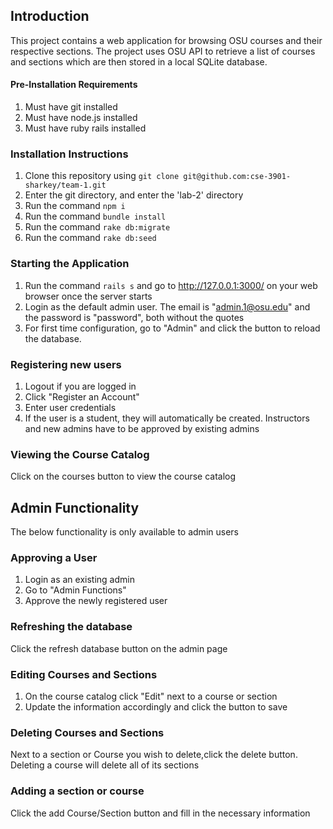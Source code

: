 ## Introduction ##
This project contains a web application for browsing OSU courses and their respective sections. The project uses OSU API to retrieve a list of courses and sections which are then stored in a local SQLite database.

#### Pre-Installation Requirements ####
1. Must have git installed
2. Must have node.js installed
3. Must have ruby rails installed

### Installation Instructions ###
1. Clone this repository using ```git clone git@github.com:cse-3901-sharkey/team-1.git```
2. Enter the git directory, and enter the 'lab-2' directory
3. Run the command ```npm i```
4. Run the command ```bundle install```
5. Run the command ```rake db:migrate```
6. Run the command ```rake db:seed```

### Starting the Application ###
1. Run the command ```rails s``` and go to http://127.0.0.1:3000/ on your web browser once the server starts
2. Login as the default admin user. The email is "admin.1@osu.edu" and the password is "password", both without the quotes
3. For first time configuration, go to "Admin" and click the button to reload the database.

### Registering new users ###
1. Logout if you are logged in
2. Click "Register an Account"
3. Enter user credentials
4. If the user is a student, they will automatically be created. Instructors and new admins have to be approved by existing admins

### Viewing the Course Catalog ###
Click on the courses button to view the course catalog

## Admin Functionality ##
The below functionality is only available to admin users

### Approving a User ###
1. Login as an existing admin
2. Go to "Admin Functions"
3. Approve the newly registered user

### Refreshing the database ###
Click the refresh database button on the admin page

### Editing Courses and Sections ###
1. On the course catalog click "Edit" next to a course or section
2. Update the information accordingly and click the button to save

### Deleting Courses and Sections ###
Next to a section or Course you wish to delete,click the delete button. Deleting a course will delete all of its sections

### Adding a section or course ###
Click the add Course/Section button and fill in the necessary information
